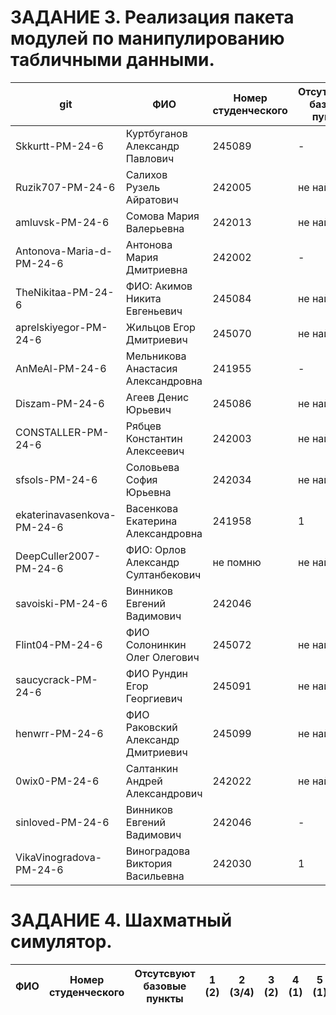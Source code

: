 # **ЗАДАНИЕ 3.** Реализация пакета модулей по манипулированию табличными данными.


|git                       |ФИО                               |Номер студенческого|Отсутствуют базовые пункты|1 (1)|2 (1)|3 (1)|4 (1/2)|5 (1/2)|6 (2)|7 (3)|8 (2)|9 (1/2)|Сумма баллов|
|--------------------------|----------------------------------|-------------------|--------------------------|-----|-----|-----|-------|-------|-----|-----|-----|-------|------------|
|Skkurtt-PM-24-6           |Куртбуганов Александр Павлович    |245089             |-                         |1    |1?   |1    |       |       |     |     |     |       |9           |
|Ruzik707-PM-24-6          |Салихов Рузель Айратович          |242005             |не найдено                |     |     |     |       |       |     |     |     |       |-           |
|amluvsk-PM-24-6           |Сомова Мария Валерьевна           |242013             |не найдено                |     |     |     |       |       |     |     |     |       |-           |
|Antonova-Maria-d-PM-24-6  |Антонова Мария Дмитриевна         |242002             |-                         |1    |     |1    |       |       |2    |     |     |       |12          |
|TheNikitaa-PM-24-6        |ФИО: Акимов Никита Евгеньевич     |245084             |не найдено                |     |     |     |       |       |     |     |     |       |-           |
|aprelskiyegor-PM-24-6     |Жильцов Егор Дмитриевич           |245070             |не найдено                |     |     |     |       |       |     |     |     |       |-           |
|AnMeAl-PM-24-6            |Мельникова Анастасия Александровна|241955             |-                         |1    |     |1    |2      |       |     |3    |     |       |20          |
|Diszam-PM-24-6            |Агеев Денис Юрьевич               |245086             |не найдено                |     |     |     |       |       |     |     |     |       |-           |
|CONSTALLER-PM-24-6        |Рябцев Константин Алексеевич      |242003             |не найдено                |     |     |     |       |       |     |     |     |       |-           |
|sfsols-PM-24-6            |Соловьева София Юрьевна           |242034             |не найдено                |     |     |     |       |       |     |     |     |       |-           |
|ekaterinavasenkova-PM-24-6|Васенкова Екатерина Александровна |241958             |1                         |     |     |1    |       |       |2    |3    |     |       |18?         |
|DeepCuller2007-PM-24-6    |ФИО: Орлов Александр Султанбекович|не помню           |не найдено                |     |     |     |       |       |     |     |     |       |-           |
|savoiski-PM-24-6          |Винников Евгений Вадимович        |242046             |                          |1    |1?   |1?   |2      |2      |2    |3    |2    |2      |20          |
|Flint04-PM-24-6           |ФИО Солонинкин Олег Олегович      |245072             |не найдено                |     |     |     |       |       |     |     |     |       |-           |
|saucycrack-PM-24-6        |ФИО Рундин Егор Георгиевич        |245091             |не найдено                |     |     |     |       |       |     |     |     |       |-           |
|henwrr-PM-24-6            |ФИО Раковский Александр Дмитриевич|245099             |не найдено                |     |     |     |       |       |     |     |     |       |-           |
|0wix0-PM-24-6             |Cалтанкин Андрей Александрович    |242022             |не найдено                |     |     |     |       |       |     |     |     |       |            |
|sinloved-PM-24-6          |Винников Евгений Вадимович        |242046             |-                         |1    |1?   |1    |       |       |2    |3    |     |       |20          |
|VikaVinogradova-PM-24-6   |Виноградова Виктория Васильевна   |242030             |1                         |     |     |1    |       |       |     |     |     |       |3           |


# **ЗАДАНИЕ 4.** Шахматный симулятор.

| ФИО                 | Номер студенческого |Отсутсвуют базовые пункты| 1 (2) | 2 (3/4) | 3 (2) | 4 (1) | 5 (1) | 6 (1) | 7 (2) | 8 (1) | 9 (1) | Сумма баллов |
|-|-|-|-|-|-|-|-|-|-|-|-|-|
